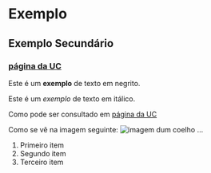 # **Exemplo**

## Exemplo Secundário

### [página da UC](http://www.uc.pt)

Este é um **exemplo** de texto em negrito.

Este é um _exemplo_ de texto em itálico.

Como pode ser consultado em [página da UC](http://www.uc.pt)

Como se vê na imagem seguinte: ![imagem dum coelho](http://www.coellho.com) ...

1. Primeiro item
2. Segundo item
3. Terceiro item